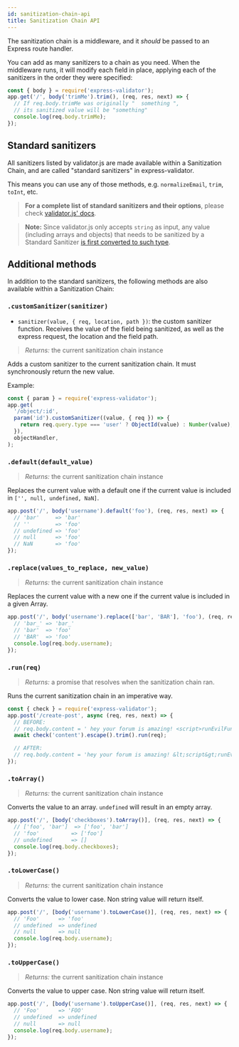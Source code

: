 ```yaml
---
id: sanitization-chain-api
title: Sanitization Chain API
---
```


The sanitization chain is a middleware, and it _should_ be passed to an Express route handler.

You can add as many sanitizers to a chain as you need.
When the middleware runs, it will modify each field in place, applying each of the sanitizers in the order they were specified:

```js
const { body } = require('express-validator');
app.get('/', body('trimMe').trim(), (req, res, next) => {
  // If req.body.trimMe was originally "  something ",
  // its sanitized value will be "something"
  console.log(req.body.trimMe);
});
```

## Standard sanitizers

All sanitizers listed by validator.js are made available within a Sanitization Chain,
and are called "standard sanitizers" in express-validator.

This means you can use any of those methods, e.g. `normalizeEmail`, `trim`, `toInt`, etc.

> **For a complete list of standard sanitizers and their options**,
> please check [validator.js' docs](https://github.com/validatorjs/validator.js#sanitizers).

> **Note:** Since validator.js only accepts `string` as input, any value (including arrays and objects) that needs to be sanitized by a Standard Sanitizer [is first converted to such type](faq.md#why-arrays-are-not-validatedsanitized-correctly).

## Additional methods

In addition to the standard sanitizers, the following methods are also available within a Sanitization Chain:

### `.customSanitizer(sanitizer)`

- `sanitizer(value, { req, location, path })`: the custom sanitizer function.
  Receives the value of the field being sanitized, as well as the express request, the location and the field path.

> _Returns:_ the current sanitization chain instance

Adds a custom sanitizer to the current sanitization chain. It must synchronously return the new value.

Example:

```js
const { param } = require('express-validator');
app.get(
  '/object/:id',
  param('id').customSanitizer((value, { req }) => {
    return req.query.type === 'user' ? ObjectId(value) : Number(value);
  }),
  objectHandler,
);
```

### `.default(default_value)`

> _Returns:_ the current sanitization chain instance

Replaces the current value with a default one if the current value is included in `['', null, undefined, NaN]`.

```js
app.post('/', body('username').default('foo'), (req, res, next) => {
  // 'bar'     => 'bar'
  // ''        => 'foo'
  // undefined => 'foo'
  // null      => 'foo'
  // NaN       => 'foo'
});
```

### `.replace(values_to_replace, new_value)`

> _Returns:_ the current sanitization chain instance

Replaces the current value with a new one if the current value is included in a given Array.

```js
app.post('/', body('username').replace(['bar', 'BAR'], 'foo'), (req, res, next) => {
  // 'bar_' => 'bar_'
  // 'bar'  => 'foo'
  // 'BAR'  => 'foo'
  console.log(req.body.username);
});
```

### `.run(req)`

> _Returns:_ a promise that resolves when the sanitization chain ran.

Runs the current sanitization chain in an imperative way.

```js
const { check } = require('express-validator');
app.post('/create-post', async (req, res, next) => {
  // BEFORE:
  // req.body.content = ' hey your forum is amazing! <script>runEvilFunction();</script>    ';
  await check('content').escape().trim().run(req);

  // AFTER:
  // req.body.content = 'hey your forum is amazing! &lt;script&gt;runEvilFunction();&lt;/script&gt;';
});
```

### `.toArray()`

> _Returns:_ the current sanitization chain instance

Converts the value to an array. `undefined` will result in an empty array.

```js
app.post('/', [body('checkboxes').toArray()], (req, res, next) => {
  // ['foo', 'bar']  => ['foo', 'bar']
  // 'foo'          => ['foo']
  // undefined      => []
  console.log(req.body.checkboxes);
});
```

### `.toLowerCase()`

> _Returns:_ the current sanitization chain instance

Converts the value to lower case. Non string value will return itself.

```js
app.post('/', [body('username').toLowerCase()], (req, res, next) => {
  // 'Foo'      => 'foo'
  // undefined  => undefined
  // null       => null
  console.log(req.body.username);
});
```

### `.toUpperCase()`

> _Returns:_ the current sanitization chain instance

Converts the value to upper case. Non string value will return itself.

```js
app.post('/', [body('username').toUpperCase()], (req, res, next) => {
  // 'Foo'      => 'FOO'
  // undefined  => undefined
  // null       => null
  console.log(req.body.username);
});
```
